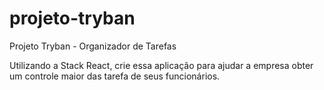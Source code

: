 # projeto-tryban
Projeto Tryban - Organizador de Tarefas

Utilizando a Stack React, crie essa aplicação para ajudar a empresa obter um controle maior das tarefa de seus funcionários.
